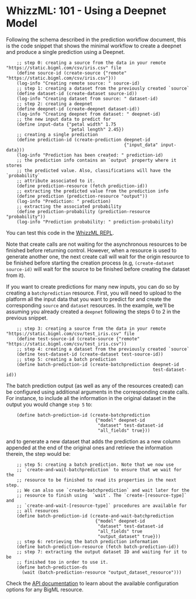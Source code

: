 # WhizzML: 101 - Using a Deepnet Model

Following the schema described in the prediction workflow
document, this is the code snippet that shows the minimal workflow to
create a deepnet and produce a single prediction using a Deepnet.

```
    ;; step 0: creating a source from the data in your remote "https://static.bigml.com/csv/iris.csv" file
    (define source-id (create-source {"remote" "https://static.bigml.com/csv/iris.csv"}))
    (log-info "Creating remote source: " source-id)
    ;; step 1: creating a dataset from the previously created `source`
    (define dataset-id (create-dataset source-id))
    (log-info "Creating dataset from source: " dataset-id)
    ;; step 2: creating a deepnet
    (define deepnet-id (create-deepnet dataset-id))
    (log-info "Creating deepnet from dataset: " deepnet-id)
    ;; the new input data to predict for
    (define input-data {"petal width" 1.75
                        "petal length" 2.45})
    ;; creating a single prediction
    (define prediction-id (create-prediction deepnet-id
                                             {"input_data" input-data}))
    (log-info "Prediction has been created: " prediction-id)
    ;; the prediction info contains an `output` property where it stores
    ;; the predicted value. Also, classifications will have the `probability`
    ;; attribute associated to it.
    (define prediction-resource (fetch prediction-id))
    ;; extracting the predicted value from the prediction info
    (define prediction (prediction-resource "output"))
    (log-info "Prediction: " prediction)
    ;; extracting the associated probability
    (define prediction-probability (prediction-resource "probability"))
    (log-info "Prediction probability: " prediction-probability)
```

You can test this code in the [WhizzML REPL](https://bigml.com/labs/repl/).

Note that create calls are not waiting for the asynchronous resources to be
finished before returning control. However, when a resource is used to generate
another one, the next create call will wait for the origin resource to be
finished before starting the creation process (e.g, `(create-dataset source-id)`
will wait for the source to be finished before creating the dataset from it).

If you want to create predictions for many new inputs, you can do so by
creating
a `batchprediction` resource. First, you will need to upload to the platform
all the input data that you want to predict for and create the corresponding
`source` and `dataset` resources. In the example, we'll be assuming you already
created a `deepnet` following the steps 0 to 2 in the previous snippet.

```
    ;; step 3: creating a source from the data in your remote "https://static.bigml.com/csv/test_iris.csv" file
    (define test-source-id (create-source {"remote" "https://static.bigml.com/csv/test_iris.csv"))
    ;; step 4: creating a dataset from the previously created `source`
    (define test-dataset-id (create-dataset test-source-id))
    ;; step 5: creating a batch prediction
    (define batch-prediction-id (create-batchprediction deepnet-id
                                                        test-dataset-id))
```

The batch prediction output (as well as any of the resources created)
can be configured using additional arguments in the corresponding create calls.
For instance, to include all the information in the original dataset in the
output you would change `step 5` to:

```
    (define batch-prediction-id (create-batchprediction
                                  {"model" deepnet-id
                                   "dataset" test-dataset-id
                                   "all_fields" true}))
```

and to generate a new dataset that adds the prediction as a new column appended
at the end of the original ones and retrieve the information therein, the step
would be:

```
    ;; step 5: creating a batch prediction. Note that we now use
    ;; `create-and-wait-batchprediction` to ensure that we wait for the
    ;; resource to be finished to read its properties in the next step.
    ;; We can also use `create-batchprediction` and wait later for the
    ;; resource to finish using  `wait`. The `create-[resource-type]` and
    ;; `create-and-wait-[resource-type]` procedures are available for
    ;; all resources
    (define batch-prediction-id (create-and-wait-batchprediction
                                  {"model" deepnet-id
                                   "dataset" test-dataset-id
                                   "all_fields" true
                                   "output_dataset" true}))
    ;; step 6: retrieving the batch prediction information
    (define batch-prediction-resource (fetch batch-prediction-id))
    ;; step 7: extracting the output dataset ID and waiting for it to be
    ;; finished too in order to use it.
    (define batch-prediction-ds
      (wait (batch-prediction-resource "output_dataset_resource")))
```

Check the [API documentation](https://bigml.com/api/) to learn about the
available configuration options for any BigML resource.
